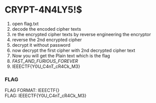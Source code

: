 # CRYPT-4N4LY5!$
1. open flag.txt
2. decode the encoded cipher texts
3. re the encrypted cipher texts by reverse engineering the encryptor
4. reverse the 2nd encrypted cipher
5. decrypt it without password
6. now decrypt the first cipher with 2nd decrypted cipher text
7. Now you will get the Plain text which is the flag
8. _FAST_AND_FURIOUS_FOREVER_
9. IEEECTF{Y0U_C4nT_cR4Ck_M3}

### FLAG
FLAG FORMAT: IEEECTF{} <br />
FLAG: IEEECTF{Y0U_C4nT_cR4Ck_M3}
